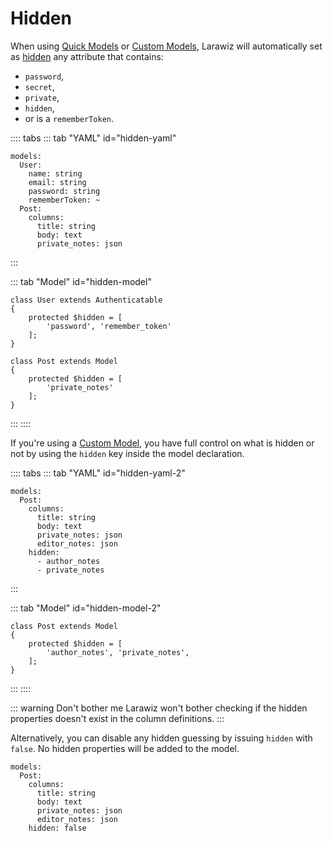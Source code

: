 # Hidden

When using [Quick Models](../model.md#quick-model) or [Custom Models](../model.md#custom-model), Larawiz will automatically set as [hidden](https://laravel.com/docs/eloquent-serialization#hiding-attributes-from-json) any attribute that contains:
 
* `password`,
* `secret`,
* `private`,
* `hidden`,
* or is a `rememberToken`.

:::: tabs
::: tab "YAML" id="hidden-yaml"
```yaml{4-6,11}
models:
  User:
    name: string
    email: string
    password: string
    rememberToken: ~
  Post:
    columns: 
      title: string
      body: text
      private_notes: json
```
:::

::: tab "Model" id="hidden-model"
```php{4,11}
class User extends Authenticatable
{
    protected $hidden = [
        'password', 'remember_token'
    ];
}

class Post extends Model
{
    protected $hidden = [
        'private_notes'
    ];
}
```
:::
::::

If you're using a [Custom Model](../model.md#custom-model), you have full control on what is hidden or not by using the `hidden` key inside the model declaration.

:::: tabs
::: tab "YAML" id="hidden-yaml-2"
```yaml{8-10}
models:
  Post:
    columns: 
      title: string
      body: text
      private_notes: json
      editor_notes: json
    hidden:
      - author_notes
      - private_notes
```
:::

::: tab "Model" id="hidden-model-2"
```php{4}
class Post extends Model
{
    protected $hidden = [
        'author_notes', 'private_notes',
    ];
}
```
:::
::::

::: warning Don't bother me
Larawiz won't bother checking if the hidden properties doesn't exist in the column definitions.
:::

Alternatively, you can disable any hidden guessing by issuing `hidden` with `false`. No hidden properties will be added to the model.

```yaml{8}
models:
  Post:
    columns: 
      title: string
      body: text
      private_notes: json
      editor_notes: json
    hidden: false
```

